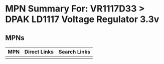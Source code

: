 



# MPN Summary For: VR1117D33 > DPAK LD1117 Voltage Regulator 3.3v

## MPNs
  

|MPN|Direct Links|Search Links|
| :--- | :--- | :--- |
||||
